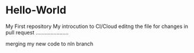 # Hello-World
My First repository
My introcution to CI/Cloud
editng the file for changes in pull request
......................

merging my new code to nln branch

